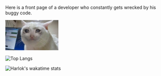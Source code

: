 Here is a front page of a developer who constantly gets wrecked by his buggy code.

<img src="https://github.com/zushenyan/zushenyan/blob/master/crying.jpg" width="33%">

![Top Langs](https://github-readme-stats.vercel.app/api/top-langs/?username=zushenyan&layout=compact)

![Harlok's wakatime stats](https://github-readme-stats.vercel.app/api/wakatime?username=zushenyan)
